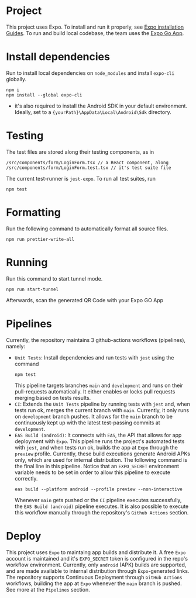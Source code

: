 # Project

This project uses Expo. To install and run it properly, see [Expo installation Guides](https://docs.expo.dev/get-started/installation/).
To run and build local codebase, the team uses the [Expo Go App](https://docs.expo.dev/get-started/installation/#2-expo-go-app-for-ios-and).

# Install dependencies

Run to install local dependencies on `node_modules` and install `expo-cli` globally.

```
npm i
npm install --global expo-cli
```

- it's also required to install the Android SDK in your default environment. Ideally, set to a `{yourPath}\AppData\Local\Android\Sdk` directory.

# Testing

The test files are stored along their testing components, as in

```
/src/components/form/LoginForm.tsx // a React component, along
/src/components/form/LoginForm.test.tsx // it's test suite file
```

The current test-runner is `jest-expo`. To run all test suites, run

```
npm test
```

# Formatting

Run the following command to automatically format all source files.

```
npm run prettier-write-all
```

# Running

Run this command to start tunnel mode.

```
npm run start-tunnel
```

Afterwards, scan the generated QR Code with your Expo GO App

# Pipelines

Currently, the repository maintains 3 github-actions workflows (pipelines), namely:
* `Unit Tests`: 
  Install dependencies and run tests with `jest` using the command 
  ```
  npm test
  ```
  This pipeline targets branches `main` and `development` and runs on their pull-requests automatically. It either enables or locks pull requests merging based on tests results.
* `CI`:
  Extends the `Unit Tests` pipeline by running tests with `jest` and, when tests run ok, merges the current branch with `main`. Currently, it only runs on `development` branch pushes. It allows for the `main` branch to be continuously kept up with the latest test-passing commits at `development`.  
* `EAS Build (android)`:
  It connects with `EAS`, the API that allows for app deployment with `Expo`. This pipeline runs the project's automated tests with `jest`, and when tests run ok, builds the app at `Expo` through the `preview` profile. Currently, these build executions generate Android APKs only, which are used for internal distribution. The following command is the final line in this pipeline. Notice that an `EXPO_SECRET` environment variable needs to be set in order to allow this pipeline to execute correctly.  
  ```
  eas build --platform android --profile preview --non-interactive
  ```
  Whenever `main` gets pushed or the `CI` pipeline executes successfully, the `EAS Build (android)` pipeline executes. It is also possible to execute this workflow manually through the repository's `Github Actions` section. 

# Deploy
This project uses `Expo` to maintaing app builds and distribute it. A free `Expo` account is maintained and it's `EXPO_SECRET` token is configured in the repo's workflow environment. 
Currently, only `android` (APK) builds are supported, and are made available to internal distribution through `Expo`-generated links. The repository supports Continuous Deployment through `GitHub Actions` workflows, building the app at `Expo` whenever the `main` branch is pushed. See more at the `Pipelines` section. 
